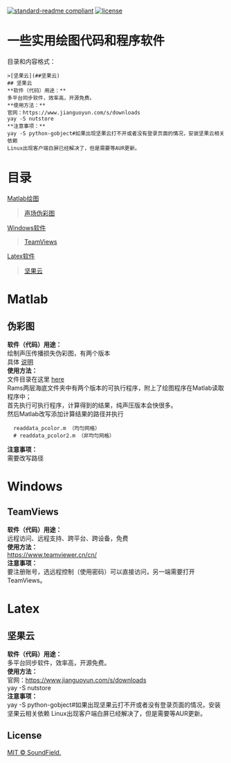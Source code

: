 [![standard-readme compliant](https://img.shields.io/badge/readme%20style-standard-brightgreen.svg?style=flat-square)](https://github.com/RichardLitt/standard-readme)
[![license](https://img.shields.io/npm/l/debug)](https://github.com/SoundField/utils/LICENSE)
# 一些实用绘图代码和程序软件

目录和内容格式：  
```
>[坚果云](##坚果云)  
## 坚果云
**软件（代码）用途：**  
多平台同步软件，效率高，开源免费。  
**使用方法：**    
官网：https://www.jianguoyun.com/s/downloads  
yay -S nutstore  
**注意事项：**  
yay -S python-gobject#如果出现坚果云打不开或者没有登录页面的情况，安装坚果云相关依赖
Linux出现客户端白屏已经解决了，但是需要等AUR更新。
```
# 目录
[Matlab绘图](#Matlab)  
>[声场伪彩图](##伪彩图)  

[Windows软件](#Windows)  
>[TeamViews](##TeamsViews)  

[Latex软件](#Latex)  
>[坚果云](##坚果云)  

# Matlab

## 伪彩图
**软件（代码）用途：**  
绘制声压传播损失伪彩图，有两个版本  
具体 [说明](./Codes/Matlab/Rams伪彩图/MATLAB读取程序/说明.txt)  
**使用方法：**    
文件目录在这里 [here](./Codes/Matlab/Rams伪彩图)   
Rams两层海底文件夹中有两个版本的可执行程序，附上了绘图程序在Matlab读取程序中；   
首先执行可执行程序，计算得到的结果，纯声压版本会快很多。  
然后Matlab改写添加计算结果的路径并执行
```(matlab)
  readdata_pcolor.m （均匀网格）
  # readdata_pcolor2.m （非均匀网格）
```  
**注意事项：**   
需要改写路径  

# Windows

## TeamViews  
**软件（代码）用途：**   
远程访问、远程支持、跨平台、跨设备，免费  
**使用方法：**     
https://www.teamviewer.cn/cn/  
**注意事项：**   
要注册账号，选远程控制（使用密码）可以直接访问，另一端需要打开TeamViews。





# Latex

## 坚果云
**软件（代码）用途：**  
多平台同步软件，效率高，开源免费。  
**使用方法：**    
官网：https://www.jianguoyun.com/s/downloads  
yay -S nutstore  
**注意事项：**  
yay -S python-gobject#如果出现坚果云打不开或者没有登录页面的情况，安装坚果云相关依赖
Linux出现客户端白屏已经解决了，但是需要等AUR更新。



## License

[MIT © SoundField.](../LICENSE)
